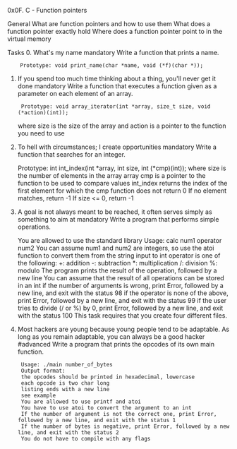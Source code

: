 0x0F. C - Function pointers

General
What are function pointers and how to use them
What does a function pointer exactly hold
Where does a function pointer point to in the virtual memory


Tasks
0. What's my name                                             mandatory
	Write a function that prints a name.

		Prototype: void print_name(char *name, void (*f)(char *));


1. If you spend too much time thinking about a thing, you'll never get it done	mandatory
	Write a function that executes a function given as a parameter on each element of an array.

		Prototype: void array_iterator(int *array, size_t size, void (*action)(int));
	where size is the size of the array
	and action is a pointer to the function you need to use

2. To hell with circumstances; I create opportunities    mandatory
	Write a function that searches for an integer.

	Prototype: int int_index(int *array, int size, int (*cmp)(int));
	where size is the number of elements in the array array
	cmp is a pointer to the function to be used to compare values
	int_index returns the index of the first element for which the cmp function does not return 0
	If no element matches, return -1
	If size <= 0, return -1

3. A goal is not always meant to be reached, it often serves simply as something to aim at       mandatory
	Write a program that performs simple operations.

	You are allowed to use the standard library
		Usage: calc num1 operator num2
		You can assume num1 and num2 are integers, so use the atoi function to convert them from the string input to int
		operator is one of the following:
		+: addition
		-: subtraction
		*: multiplication
		/: division
		%: modulo
		The program prints the result of the operation, followed by a new line
		You can assume that the result of all operations can be stored in an int
		if the number of arguments is wrong, print Error, followed by a new line, and exit with the status 98
		if the operator is none of the above, print Error, followed by a new line, and exit with the status 99
		if the user tries to divide (/ or %) by 0, print Error, followed by a new line, and exit with the status 100
	This task requires that you create four different files.

4. Most hackers are young because young people tend to be adaptable. As long as you remain adaptable, you can always be a good hacker    #advanced
	Write a program that prints the opcodes of its own main function.

		Usage: ./main number_of_bytes
		Output format:
		the opcodes should be printed in hexadecimal, lowercase
		each opcode is two char long
		listing ends with a new line
		see example
		You are allowed to use printf and atoi
		You have to use atoi to convert the argument to an int
		If the number of argument is not the correct one, print Error, followed by a new line, and exit with the status 1
		If the number of bytes is negative, print Error, followed by a new line, and exit with the status 2
		You do not have to compile with any flags
